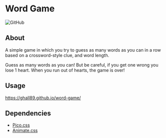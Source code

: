 # Word Game

![GitHub](https://img.shields.io/github/license/ghall89/word-game)

## About

A simple game in which you try to guess as many words as you can in a row based on a crossword-style clue, and word length.

Guess as many words as you can! But be careful, if you get one wrong you lose 1 heart. When you run out of hearts, the game is over!

## Usage

https://ghall89.github.io/word-game/

## Dependencies

- [Pico.css](https://picocss.com)
- [Animate.css](https://animate.style)
